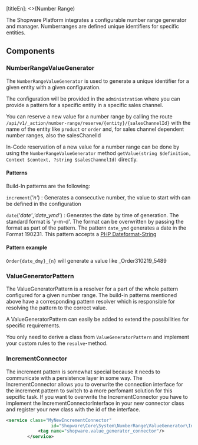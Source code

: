 [titleEn]: <>(Number Range)

The Shopware Platform integrates a configurable number range generator and manager. Numberranges are defined unique identifiers for specific entities.

## Components

### NumberRangeValueGenerator

The `NumberRangeValueGenerator` is used to generate a unique identifier for a given entity with a given configuration.

The configuration will be provided in the `administration` where you can provide a pattern for a specific entity in a specific sales channel.

You can reserve a new value for a number range by calling the route `/api/v1/_action/number-range/reserve/{entity}/{salesChannelId}` with the name of the entity like `product` or `order` and, for sales channel dependent number ranges, also the salesChanelId 

In-Code reservation of a new value for a number range can be done by using the `NumberRangeValueGenerator` method `getValue(string $definition, Context $context, ?string $salesChannelId)` directly. 

#### Patterns

Build-In patterns are the following:

`increment`(_'n'_)
   : Generates a consecutive number, the value to start with can be defined in the configuration

`date`(_'date'_,_'date_ymd'_)
   : Generates the date by time of generation. The standard format is 'y-m-d'. The format can be overwritten by passing the format as part of the pattern. The pattern `date_ymd` generates a date in the Format 190231. This pattern accepts a [PHP Dateformat-String](http://php.net/manual/en/function.date.php#refsect1-function.date-parameters)  

#### Pattern example

`Order{date_dmy}_{n}` will generate a value like _Order310219_5489

 
### ValueGeneratorPattern

The ValueGeneratorPattern is a resolver for a part of the whole pattern configured for a given number range.
The build-in patterns mentioned above have a corresponding pattern resolver which is responsible for resolving the pattern to the correct value.

A ValueGeneratorPattern can easily be added to extend the possibilities for specific requirements.

You only need to derive a class from `ValueGeneratorPattern` and implement your custom rules to the `resolve`-method. 

### IncrementConnector

The increment pattern is somewhat special because it needs to communicate with a persistence layer in some way.
The IncrementConnector allows you to overwrite the connection interface for the increment pattern to switch to a more perfomant solution for this sepcific task.
If you want to overwrite the IncrementConnector you have to implement the IncrementConnectorInterface in your new connector class and register your new class with the id of the interface.

```xml
<service class="MyNewIncrementConnector"
                 id="Shopware\Core\System\NumberRange\ValueGenerator\IncrementConnectorInterface">
            <tag name="shopware.value_generator_connector"/>
        </service>

